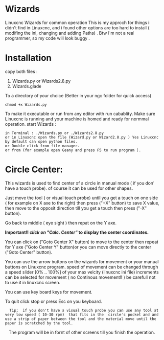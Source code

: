 # Wizards
Linuxcnc Wizards for common operation
This is my approch for things i didn't find in Linuxcnc, and i found other options are too hard to install ( modifing the ini, changing and adding Paths) .
Btw I'm not a real programmer, so my code will look buggy .  
# Installation
copy both files : 
  1. Wizards.py or Wizards2.8.py
  2. Wizards.glade
  
To a directory of your choice (Better in your ngc folder for quick access) 
    
    chmod +x Wizards.py 
To make it executable or run from any editor with run cabablity.
Make sure Linuxcnc is running and your machine is homed and ready for normmal operation.
start Wizards :
    
    in Terminal : ./Wizards.py or ./Wizards2.8.py
    or in Linuxcnc open the file (Wizard.py or Wizard2.8.py ) Yes Linuxcnc by default can open python files.
    or Double click from file manager.
    or from (for example open Geany and press F5 to run program ).
    
# Circle Center:

  This wizards is used to find center of a circle in manual mode ( if you don' have a touch probe). of course it can be used for other shapes.
  
  Just move the tool ( or visual touch probe) until you get a touch on one side ( for example on X axe to the right) then press ("+X" button) to save X value, then move to the opposit direction till you get a touch then press ("-X" button).

Go back to middle ( eye sight ) then repat on the Y axe.

**Important!! _click on "Calc. Center"_ to display the center coordinates.**

You can click on ("Goto Center X" button) to move to the center then repeat for Y  axe ("Goto Center Y" button)or you can move directly to the center ("Goto Center" button).

You can use  the arrow buttons on the wizards for movement or your manual buttons on Linuxcnc program.
speed of movement can be changed through a speed slider [0% .. 100%] of your max velcity (linuxcnc ini file)
increments can be selected for movement ( no Continous movement!! ) be carefull not to use it in linuxcnc screen.

You can use key board keys for movement. 

To quit click stop or press Esc on you keyboard.
```
  Tip:  if you don't have a visual touch probe you can use any tool at very low speed ( 10-30 rpm)  that fits in the  circle's pocket and and use a strip of paper between the tool and the material move until the paper is scratched by the tool.  
```
   
The program will be in fornt of other screens till you finish the operation.
